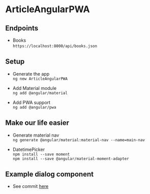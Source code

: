 # ArticleAngularPWA

## Endpoints

- Books  
`https://localhost:8000/api/books.json`

## Setup

- Generate the app  
`ng new ArticleAngularPWA`

- Add Material module  
`ng add @angular/material`

- Add PWA support  
`ng add @angular/pwa`

## Make our life easier

- Generate material nav  
`ng generate @angular/material:material-nav --name=main-nav`

- DatetimePicker  
`npm install --save moment`  
`npm install --save @angular/material-moment-adapter`  

## Example dialog component

- See commit [here](https://github.com/trodix/AngularArticlePWA/commit/368a8413bf0cac4a94bbfc9443d6a6da031a6982)
